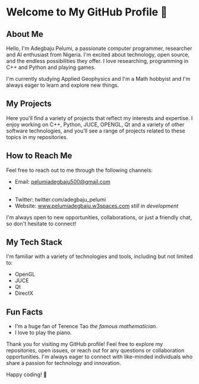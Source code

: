 # Welcome to My GitHub Profile 👋

## About Me

Hello, I'm Adegbaju Pelumi, a passionate computer programmer, researcher and AI enthusiast from Nigeria. I'm excited about technology, open source, and the endless possibilities they offer. I love researching, programming in C++ and Python and playing games. 

I'm currently studying Applied Geophysics and I'm a Math hobbyist and I'm always eager to learn and explore new things. 

## My Projects

Here you'll find a variety of projects that reflect my interests and expertise. I enjoy working on C++, Python, JUCE, OPENGL, Qt and a variety of other software technologies, and you'll see a range of projects related to these topics in my repositories.

## How to Reach Me

Feel free to reach out to me through the following channels:

- Email: pelumiadegbaju500@gmail.com
- 
<!-- LinkedIn: [Your LinkedIn Profile] -->
- Twitter: twitter.com/adegbaju_pelumi
- Website: www.pelumiadegbaju.w3spaces.com *still in development*

I'm always open to new opportunities, collaborations, or just a friendly chat, so don't hesitate to connect!

## My Tech Stack

I'm familiar with a variety of technologies and tools, including but not limited to:

- OpenGL
- JUCE
- Qt
- DirectX

## Fun Facts

- I'm a huge fan of Terence Tao *the famous mathematician*.
- I love to play the piano.

Thank you for visiting my GitHub profile! Feel free to explore my repositories, open issues, or reach out for any questions or collaboration opportunities. I'm always eager to connect with like-minded individuals who share a passion for technology and innovation.

Happy coding! 🚀

<!---
Tobiloba27/Tobiloba27 is a ✨ special ✨ repository because its `README.md` (this file) appears on your GitHub profile.
You can click the Preview link to take a look at your changes.
--->
